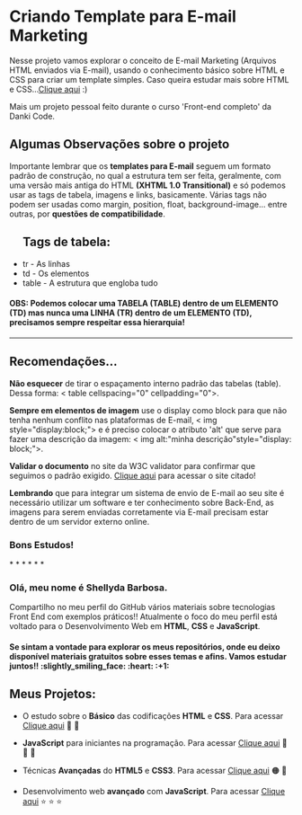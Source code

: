 # Criando Template para E-mail Marketing 
Nesse projeto vamos explorar o conceito de E-mail Marketing (Arquivos HTML enviados via E-mail), usando o conhecimento básico sobre HTML e CSS para criar um template simples. Caso queira estudar mais sobre HTML e CSS...<a href="https://github.com/Shellyda/Basico-HTML-CSS">Clique aqui</a> :)

Mais um projeto pessoal feito durante o curso 'Front-end completo' da Danki Code.

<h2>Algumas Observações sobre o projeto</h2>
Importante lembrar que os <b>templates para E-mail</b> seguem um formato padrão de construção, no qual a estrutura tem ser feita, geralmente, com uma versão mais antiga do HTML <b>(XHTML 1.0 Transitional)</b> e só podemos usar as tags de tabela, imagens e links, basicamente. Várias tags não podem ser usadas como margin, position, float, background-image... entre outras, por <b>questões de compatibilidade</b>.

<ul>
  <h2>Tags de tabela:</h2> 
  <li>tr - As linhas</li>
  <li>td - Os elementos</li> 
  <li>table - A estrutura que engloba tudo</li>
 </ul>

<h4>OBS: Podemos colocar uma TABELA (TABLE) dentro de um ELEMENTO (TD) mas nunca uma LINHA (TR) dentro de um ELEMENTO (TD), precisamos sempre respeitar essa hierarquia!</h4>

-------------------------
<h2>Recomendações...</h2>

<b>Não esquecer</b> de tirar o espaçamento interno padrão das tabelas (table). Dessa forma: < table cellspacing="0" cellpadding="0"></table >.

<b>Sempre em elementos de imagem</b> use o display como block para que não tenha nenhum conflito nas plataformas de E-mail, < img style="display:block;"></img > e é preciso colocar o atributo 'alt' que serve para fazer uma descrição da imagem: < img alt:"minha descrição"style="display: block;"></img >.

<b>Validar o documento</b> no site da W3C validator para confirmar que seguimos o padrão exigido. <a href="https://validator.w3.org/">Clique aqui</a> para acessar o site citado!

<b>Lembrando</b> que para integrar um sistema de envio de E-mail ao seu site é necessário utilizar um software e ter conhecimento sobre Back-End, as imagens para serem enviadas corretamente via E-mail precisam estar dentro de um servidor externo online.

<h3>Bons Estudos!</h3>
*
*
*
*
*
*
<h3>Olá, meu nome é Shellyda Barbosa.</h3> 
Compartilho no meu perfil do GitHub vários materiais sobre tecnologias Front End com exemplos práticos!!
Atualmente o foco do meu perfil está voltado para o Desenvolvimento Web em <b>HTML</b>, <b>CSS</b> e <b>JavaScript</b>.  
<h4>Se sintam a vontade para explorar os meus repositórios, onde eu deixo disponível materiais gratuitos sobre esses temas e afins. Vamos estudar juntos!! :slightly_smiling_face: :heart: :+1: </h4>

<h2>Meus Projetos:</h2>

- O estudo sobre o <b>Básico</b> das codificações <b>HTML</b> e <b>CSS</b>. Para acessar [Clique aqui](https://github.com/Shellyda/Basico-HTML-CSS)  :orange_heart:  :blue_heart: 

- <b>JavaScript</b> para iniciantes na programação. Para acessar [Clique aqui](https://github.com/Shellyda/Basico-JavaScript) :yellow_heart: :yellow_heart:  :yellow_heart: 

- Técnicas <b>Avançadas</b> do <b>HTML5</b> e <b>CSS3</b>. Para acessar [Clique aqui](https://github.com/Shellyda/Avancado-HTML-CSS) :orange_circle: :large_blue_circle: 

- Desenvolvimento web <b>avançado</b> com <b>JavaScript</b>. Para acessar [Clique aqui](https://github.com/Shellyda/Avancado-JavaScript) :star: :star: :star:
